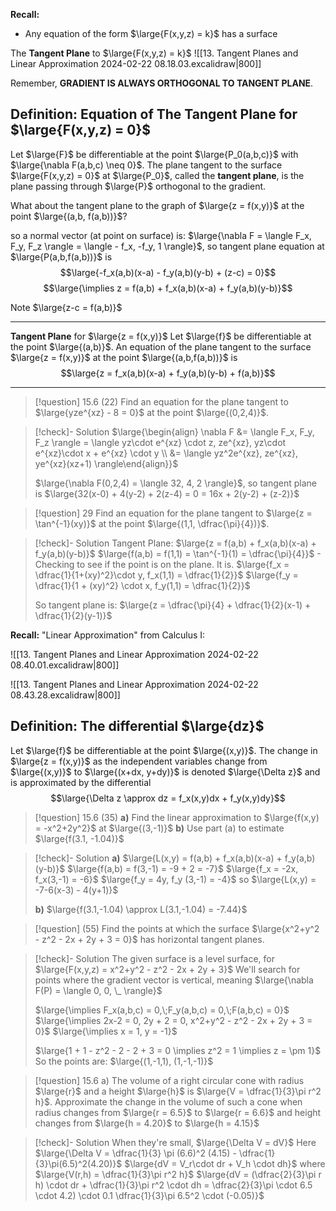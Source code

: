 **Recall:**
- Any equation of the form $\large{F(x,y,z) = k}$ has a surface

The **Tangent Plane** to $\large{F(x,y,z) = k}$
![[13. Tangent Planes and Linear Approximation 2024-02-22 08.18.03.excalidraw|800]]

Remember, **GRADIENT IS ALWAYS ORTHOGONAL TO TANGENT PLANE**.

## Definition: Equation of The Tangent Plane for $\large{F(x,y,z) = 0}$
Let $\large{F}$ be differentiable at the point $\large{P_0(a,b,c)}$ with $\large{\nabla F(a,b,c) \neq 0}$. The plane tangent to the surface $\large{F(x,y,z) = 0}$ at $\large{P_0}$, called the **tangent plane**, is the plane passing through $\large{P}$ orthogonal to the gradient.

What about the tangent plane to the graph of $\large{z = f(x,y)}$ at the point $\large{(a,b, f(a,b))}$?

so a normal vector (at point on surface) is:
$\large{\nabla F = \langle F_x, F_y, F_z \rangle = \langle - f_x, -f_y, 1 \rangle}$,
so tangent plane equation at $\large{P(a,b,f(a,b))}$ is
$$\large{-f_x(a,b)(x-a) - f_y(a,b)(y-b) + (z-c) = 0}$$
$$\large{\implies z = f(a,b) + f_x(a,b)(x-a) + f_y(a,b)(y-b)}$$

Note $\large{z-c = f(a,b)}$

___

**Tangent Plane** for $\large{z = f(x,y)}$
Let $\large{f}$ be differentiable at the point $\large{(a,b)}$. An equation of the plane tangent to the surface $\large{z = f(x,y)}$ at the point $\large{(a,b,f(a,b))}$ is
$$\large{z = f_x(a,b)(x-a) + f_y(a,b)(y-b) + f(a,b)}$$

___

>[!question] 15.6 (22)
>Find an equation for the plane tangent to $\large{yze^{xz} - 8 = 0}$ at the point $\large{(0,2,4)}$.

>[!check]- Solution
>$\large{\begin{align} \nabla F &= \langle F_x, F_y, F_z \rangle = \langle yz\cdot e^{xz} \cdot z, ze^{xz}, yz\cdot e^{xz}\cdot x + e^{xz} \cdot y \\ &= \langle yz^2e^{xz}, ze^{xz}, ye^{xz}(xz+1) \rangle\end{align}}$
> 
> $\large{\nabla F(0,2,4) = \langle 32, 4, 2 \rangle}$, so tangent plane is
> $\large{32(x-0) + 4(y-2) + 2(z-4) = 0 = 16x + 2(y-2) + (z-2)}$

>[!question] 29
>Find an equation for the plane tangent to $\large{z = \tan^{-1}(xy)}$ at the point $\large{(1,1, \dfrac{\pi}{4})}$.

>[!check]- Solution
>Tangent Plane: $\large{z = f(a,b) + f_x(a,b)(x-a) + f_y(a,b)(y-b)}$
>$\large{f(a,b) = f(1,1) = \tan^{-1}(1) = \dfrac{\pi}{4}}$ - Checking to see if the point is on the plane. It is.
>$\large{f_x = \dfrac{1}{1+(xy)^2}\cdot y, f_x(1,1) = \dfrac{1}{2}}$
>$\large{f_y = \dfrac{1}{1 + (xy)^2} \cdot x, f_y(1,1) = \dfrac{1}{2}}$
> 
> So tangent plane is:
> $\large{z = \dfrac{\pi}{4} + \dfrac{1}{2}(x-1) + \dfrac{1}{2}(y-1)}$

**Recall:**
"Linear Approximation" from Calculus I:

![[13. Tangent Planes and Linear Approximation 2024-02-22 08.40.01.excalidraw|800]]

![[13. Tangent Planes and Linear Approximation 2024-02-22 08.43.28.excalidraw|800]]

## Definition: The differential $\large{dz}$
Let $\large{f}$ be differentiable at the point $\large{(x,y)}$. The change in $\large{z = f(x,y)}$ as the independent variables change from $\large{(x,y)}$ to $\large{(x+dx, y+dy)}$ is denoted $\large{\Delta z}$ and is approximated by the differential
$$\large{\Delta z \approx dz = f_x(x,y)dx + f_y(x,y)dy}$$

>[!question] 15.6 (35)
>**a)** Find the linear approximation to $\large{f(x,y) = -x^2+2y^2}$ at $\large{(3,-1)}$
>**b)** Use part (a) to estimate $\large{f(3.1, -1.04)}$

>[!check]- Solution
>**a)** $\large{L(x,y) = f(a,b) + f_x(a,b)(x-a) + f_y(a,b)(y-b)}$
>$\large{f(a,b) = f(3,-1) = -9 + 2 = -7}$
>$\large{f_x = -2x, f_x(3,-1) = -6}$
>$\large{f_y = 4y, f_y (3,-1) = -4}$
>so $\large{L(x,y) = -7-6(x-3) - 4(y+1)}$
>
>**b)** $\large{f(3.1,-1.04) \approx L(3.1,-1.04) = -7.44}$

>[!question] (55)
>Find the points at which the surface $\large{x^2+y^2 - z^2 - 2x + 2y + 3 = 0}$ has horizontal tangent planes.

>[!check]- Solution
>The given surface is a level surface, for $\large{F(x,y,z) = x^2+y^2 - z^2 - 2x + 2y + 3}$
>We'll search for points where the gradient vector is vertical, meaning $\large{\nabla F(P) = \langle 0, 0, \_ \rangle}$
> 
> $\large{\implies F_x(a,b,c) = 0,\;F_y(a,b,c) = 0,\;F(a,b,c) = 0}$
> $\large{\implies 2x-2 = 0, 2y + 2 = 0, x^2+y^2 - z^2 - 2x + 2y + 3 = 0}$
> $\large{\implies x = 1, y = -1}$
> 
> $\large{1 + 1 - z^2 - 2 - 2 + 3 = 0 \implies z^2 = 1 \implies z = \pm 1}$
> So the points are: $\large{(1,-1,1), (1,-1,-1)}$

>[!question] 15.6
>a) The volume of a right circular cone with radius $\large{r}$ and a height $\large{h}$ is $\large{V = \dfrac{1}{3}\pi r^2 h}$. Approximate the change in the volume of such a cone when radius changes from $\large{r = 6.5}$ to $\large{r = 6.6}$ and height changes from $\large{h = 4.20}$ to $\large{h = 4.15}$

>[!check]- Solution
>When they're small, $\large{\Delta V = dV}$
>Here
>$\large{\Delta V = \dfrac{1}{3} \pi (6.6)^2 (4.15) - \dfrac{1}{3}\pi(6.5)^2(4.20)}$
>$\large{dV = V_r\cdot dr + V_h \cdot dh}$ where $\large{V(r,h) = \dfrac{1}{3}\pi r^2 h}$
>$\large{dV = (\dfrac{2}{3}\pi r h) \cdot dr + \dfrac{1}{3}\pi r^2 \cdot dh = \dfrac{2}{3}\pi \cdot 6.5 \cdot 4.2) \cdot 0.1 \dfrac{1}{3}\pi 6.5^2 \cdot (-0.05)}$


